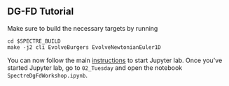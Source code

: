 ## DG-FD Tutorial

Make sure to build the necessary targets by running

```shell
cd $SPECTRE_BUILD
make -j2 cli EvolveBurgers EvolveNewtonianEuler1D
```

You can now follow the main
[instructions](https://github.com/sxs-collaboration/sxscon-2024-tutorials/tree/main?tab=readme-ov-file#5-connecting-jupyter-lab-to-oscar)
to start Jupyter lab. Once you've started Jupyter lab, go to `02_Tuesday` and
open the notebook `SpectreDgFdWorkshop.ipynb`.
